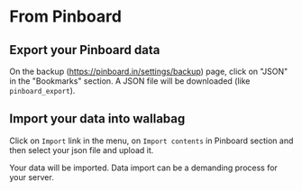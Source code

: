# From Pinboard

## Export your Pinboard data

On the backup
([<https://pinboard.in/settings/backup>](https://pinboard.in/settings/backup))
page, click on "JSON" in the "Bookmarks" section. A JSON file will be
downloaded (like `pinboard_export`).

## Import your data into wallabag

Click on `Import` link in the menu, on `Import contents` in Pinboard
section and then select your json file and upload it.

Your data will be imported. Data import can be a demanding process for
your server.
